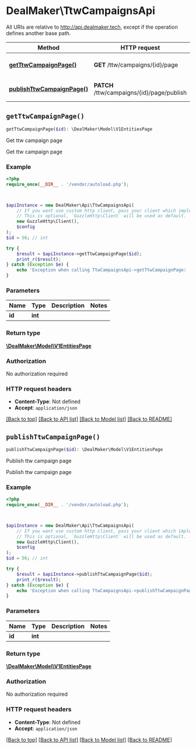 # DealMaker\TtwCampaignsApi

All URIs are relative to http://api.dealmaker.tech, except if the operation defines another base path.

| Method | HTTP request | Description |
| ------------- | ------------- | ------------- |
| [**getTtwCampaignPage()**](TtwCampaignsApi.md#getTtwCampaignPage) | **GET** /ttw/campaigns/{id}/page | Get ttw campaign page |
| [**publishTtwCampaignPage()**](TtwCampaignsApi.md#publishTtwCampaignPage) | **PATCH** /ttw/campaigns/{id}/page/publish | Publish ttw campaign page |


## `getTtwCampaignPage()`

```php
getTtwCampaignPage($id): \DealMaker\Model\V1EntitiesPage
```

Get ttw campaign page

Get ttw campaign page

### Example

```php
<?php
require_once(__DIR__ . '/vendor/autoload.php');



$apiInstance = new DealMaker\Api\TtwCampaignsApi(
    // If you want use custom http client, pass your client which implements `GuzzleHttp\ClientInterface`.
    // This is optional, `GuzzleHttp\Client` will be used as default.
    new GuzzleHttp\Client(),
    $config
);
$id = 56; // int

try {
    $result = $apiInstance->getTtwCampaignPage($id);
    print_r($result);
} catch (Exception $e) {
    echo 'Exception when calling TtwCampaignsApi->getTtwCampaignPage: ', $e->getMessage(), PHP_EOL;
}
```

### Parameters

| Name | Type | Description  | Notes |
| ------------- | ------------- | ------------- | ------------- |
| **id** | **int**|  | |

### Return type

[**\DealMaker\Model\V1EntitiesPage**](../Model/V1EntitiesPage.md)

### Authorization

No authorization required

### HTTP request headers

- **Content-Type**: Not defined
- **Accept**: `application/json`

[[Back to top]](#) [[Back to API list]](../../README.md#endpoints)
[[Back to Model list]](../../README.md#models)
[[Back to README]](../../README.md)

## `publishTtwCampaignPage()`

```php
publishTtwCampaignPage($id): \DealMaker\Model\V1EntitiesPage
```

Publish ttw campaign page

Publish ttw campaign page

### Example

```php
<?php
require_once(__DIR__ . '/vendor/autoload.php');



$apiInstance = new DealMaker\Api\TtwCampaignsApi(
    // If you want use custom http client, pass your client which implements `GuzzleHttp\ClientInterface`.
    // This is optional, `GuzzleHttp\Client` will be used as default.
    new GuzzleHttp\Client(),
    $config
);
$id = 56; // int

try {
    $result = $apiInstance->publishTtwCampaignPage($id);
    print_r($result);
} catch (Exception $e) {
    echo 'Exception when calling TtwCampaignsApi->publishTtwCampaignPage: ', $e->getMessage(), PHP_EOL;
}
```

### Parameters

| Name | Type | Description  | Notes |
| ------------- | ------------- | ------------- | ------------- |
| **id** | **int**|  | |

### Return type

[**\DealMaker\Model\V1EntitiesPage**](../Model/V1EntitiesPage.md)

### Authorization

No authorization required

### HTTP request headers

- **Content-Type**: Not defined
- **Accept**: `application/json`

[[Back to top]](#) [[Back to API list]](../../README.md#endpoints)
[[Back to Model list]](../../README.md#models)
[[Back to README]](../../README.md)
